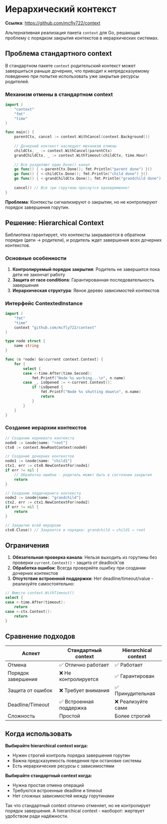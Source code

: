 # Иерархический контекст

**Ссылка**: https://github.com/mcfly722/context

Альтернативная реализация пакета `context` для Go, решающая проблему с порядком закрытия контекстов в иерархических системах.

## Проблема стандартного context

В стандартном пакете `context` родительский контекст может завершиться раньше дочерних, что приводит к непредсказуемому поведению при попытке использовать уже закрытые ресурсы родителей.

### Механизм отмены в стандартном context

```go
import (
    "context"
    "fmt"
    "time"
)

func main() {
    parentCtx, cancel := context.WithCancel(context.Background())
    
    // Дочерний контекст наследует механизм отмены
    childCtx, _ := context.WithCancel(parentCtx)
    grandChildCtx, _ := context.WithTimeout(childCtx, time.Hour)
    
    // Все разделяют один Done() канал
    go func() { <-parentCtx.Done(); fmt.Println("parent done") }()
    go func() { <-childCtx.Done(); fmt.Println("child done") }()
    go func() { <-grandChildCtx.Done(); fmt.Println("grandchild done") }()
    
    cancel() // Все три горутины проснутся одновременно!
}
```

**Проблема**: Контексты сигнализируют о закрытии, но не контролируют порядок завершения горутин.

## Решение: Hierarchical Context

Библиотека гарантирует, что контексты закрываются в обратном порядке (дети → родители), и родитель ждет завершения всех дочерних контекстов.

### Основные особенности

1. **Контролируемый порядок закрытия**: Родитель не завершится пока дети не закончат работу
2. **Защита от race conditions**: Гарантированная последовательность завершения
3. **Иерархическая структура**: Явное дерево зависимостей контекстов

### Интерфейс ContextedInstance

```go
import (
    "fmt"
    "time"
    context "github.com/mcfly722/context"
)

type node struct {
    name string
}

func (n *node) Go(current context.Context) {
    for {
        select {
        case <-time.After(time.Second):
            fmt.Printf("Node %s working...\n", n.name)
        case _, isOpened := <-current.Context():
            if !isOpened {
                fmt.Printf("Node %s shutting down\n", n.name)
                return
            }
        }
    }
}
```

### Создание иерархии контекстов

```go
// Создание корневого контекста
node0 := &node{name: "root"}
ctx0 := context.NewRootContext(node0)

// Создание дочерних контекстов
node1 := &node{name: "child1"}
ctx1, err := ctx0.NewContextFor(node1)
if err != nil {
    // Обработка ошибки - родитель может быть в состоянии закрытия
    return
}

// Создание поддочернего контекста
node2 := &node{name: "grandchild"}
ctx2, err := ctx1.NewContextFor(node2)
if err != nil {
    return
}

// Закрытие всей иерархии
ctx0.Close() // Закроется в порядке: grandchild → child1 → root
```

## Ограничения

1. **Обязательная проверка канала**: Нельзя выходить из горутины без проверки `current.Context()` - защита от deadlock'ов
2. **Обработка ошибок**: Всегда проверяйте ошибку при создании дочерних контекстов
3. **Отсутствие встроенной поддержки**: Нет deadline/timeout/value - реализуйте самостоятельно:

```go
// Вместо context.WithTimeout()
select {
case <-time.After(timeout):
    return
case <-ctx.Context():
    return
}
```

## Сравнение подходов

| Аспект | Стандартный context | Hierarchical context |
|--------|---------------------|----------------------|
| Отмена | ✅ Отлично работает | ✅ Работает |
| Порядок завершения | ❌ Не контролируется | ✅ Гарантирован |
| Защита от ошибок | ❌ Требует внимания | ✅ Принудительная |
| Deadline/Timeout | ✅ Встроенная поддержка | ❌ Реализуйте сами |
| Сложность | Простой | Более строгий |

## Когда использовать

**Выбирайте hierarchical context когда:**
- Нужен строгий контроль порядка завершения горутин
- Важна предсказуемость поведения при остановке системы
- Есть иерархические ресурсы с зависимостями

**Выбирайте стандартный context когда:**
- Нужна простая отмена операций
- Требуются встроенные deadline и timeout
- Нет сложных зависимостей между горутинами

Так что стандартный context отлично отменяет, но не контролирует порядок завершения. А hierarchical context - наоборот: жертвует удобством ради надёжности.
